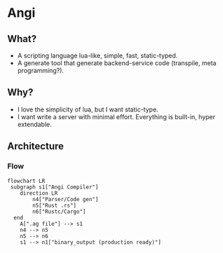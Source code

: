 # Angi

## What?

- A scripting language lua-like, simple, fast, static-typed.
- A generate tool that generate backend-service code (transpile, meta programming?). 

## Why?

- I love the simplicity of lua, but I want static-type.
- I want write a server with minimal effort. Everything is built-in, hyper extendable.

## Architecture

### Flow

```mermaid
flowchart LR
 subgraph s1["Angi Compiler"]
    direction LR
        n4["Parser/Code gen"]
        n5["Rust .rs"]
        n6["Rustc/Cargo"]
  end
    A[".ag file"] --> s1
    n4 --> n5
    n5 --> n6
    s1 --> n1["binary_output (production ready)"]
```
